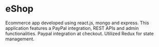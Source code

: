 # eShop

Ecommerce app developed using react.js, mongo and express. This application features a PayPal integration, REST APIs and admin functionalities.
Paypal integration at checkout.
Utilized Redux for state management.
